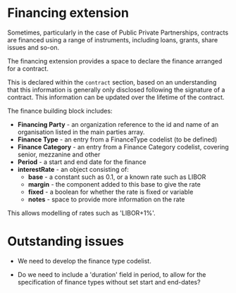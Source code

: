 Financing extension
===================

Sometimes, particularly in the case of Public Private Partnerships, contracts are financed using a range of instruments, including loans, grants, share issues and so-on.

The financing extension provides a space to declare the finance arranged for a contract.

This is declared within the ```contract``` section, based on an understanding that this information is generally only disclosed following the signature of a contract. This information can be updated over the lifetime of the contract.

The finance building block includes:

* **Financing Party** - an organization reference to the id and name of an organisation listed in the main parties array. 
* **Finance Type** - an entry from a FinanceType codelist (to be defined)
* **Finance Category** - an entry from a Finance Category codelist, covering senior, mezzanine and other
* **Period** - a start and end date for the finance
* **interestRate** - an object consisting of:
  * **base** - a constant such as 0.1, or a known rate such as LIBOR
  * **margin** - the component added to this base to give the rate
  * **fixed** - a boolean for whether the rate is fixed or variable
  * **notes** - space to provide more information on the rate


This allows modelling of rates such as 'LIBOR+1%'. 


Outstanding issues
==================

* We need to develop the finance type codelist. 

* Do we need to include a 'duration' field in period, to allow for the specification of finance types without set start and end-dates?
